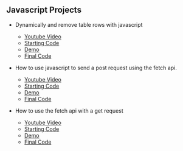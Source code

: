 ## Javascript Projects

- Dynamically and remove table rows with javascript

  - [Youtube Video](https://www.youtube.com/watch?v=vkqZC_rEkVA&feature=youtu.be)
  - [Starting Code](https://raw.githubusercontent.com/phptuts/js-vidoe-project/dynamically-adding-table-row-start/dynamic-table-row.html)
  - [Demo](https://phptuts.github.io/js-video-projects/dynamic-table-row.html)
  - [Final Code](https://github.com/phptuts/js-vidoe-project/blob/dynamically-adding-table-row-finish/dynamic-table-row.html)

- How to use javascript to send a post request using the fetch api.

  - [Youtube Video](https://www.youtube.com/watch?v=Fek_oJM_s4I&feature=youtu.be)
  - [Starting Code](https://raw.githubusercontent.com/phptuts/js-video-projects/fetch-get-json-starting/fetch-api-with-json.html)
  - [Demo](https://phptuts.github.io/js-video-projects/fetch-api-get-json.html)
  - [Final Code](https://raw.githubusercontent.com/phptuts/js-video-projects/master/fetch-api-get-json.html)

- How to use the fetch api with a get request
  - [Youtube Video](https://youtu.be/NOcuUfppLrg)
  - [Starting Code](https://raw.githubusercontent.com/phptuts/js-video-projects/fetch-post-json-start/fetch-api-post.html)
  - [Demo](https://phptuts.github.io/js-video-projects/fetch-api-post-json.html)
  - [Final Code](https://raw.githubusercontent.com/phptuts/js-video-projects/master/fetch-api-post-json.html)
